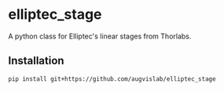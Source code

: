 # elliptec_stage
A python class for Elliptec's linear stages from Thorlabs.

## Installation
``` pip install git+https://github.com/augvislab/elliptec_stage ```
